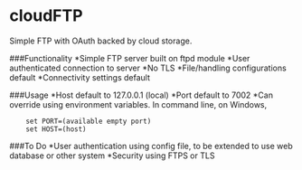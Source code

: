 # cloudFTP
Simple FTP with OAuth backed by cloud storage.

###Functionality
*Simple FTP server built on ftpd module
*User authenticated connection to server
*No TLS
*File/handling configurations default
*Connectivity settings default

###Usage
*Host default to 127.0.0.1 (local)
*Port default to 7002
*Can override using environment variables. In command line, on Windows,

```
	set PORT=(available empty port)
	set HOST=(host)
```

###To Do
*User authentication using config file, to be extended to use web database or other system
*Security using FTPS or TLS